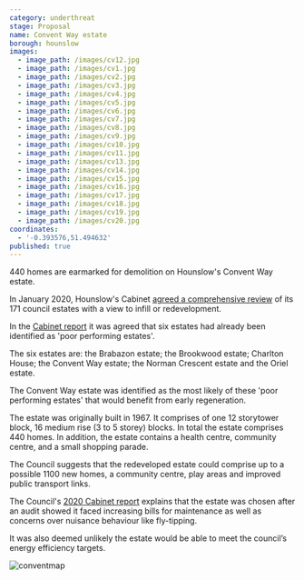 ```yaml
---
category: underthreat
stage: Proposal
name: Convent Way estate
borough: hounslow
images:
  - image_path: /images/cv12.jpg
  - image_path: /images/cv1.jpg
  - image_path: /images/cv2.jpg
  - image_path: /images/cv3.jpg
  - image_path: /images/cv4.jpg
  - image_path: /images/cv5.jpg
  - image_path: /images/cv6.jpg
  - image_path: /images/cv7.jpg
  - image_path: /images/cv8.jpg
  - image_path: /images/cv9.jpg
  - image_path: /images/cv10.jpg
  - image_path: /images/cv11.jpg
  - image_path: /images/cv13.jpg
  - image_path: /images/cv14.jpg
  - image_path: /images/cv15.jpg
  - image_path: /images/cv16.jpg
  - image_path: /images/cv17.jpg
  - image_path: /images/cv18.jpg
  - image_path: /images/cv19.jpg
  - image_path: /images/cv20.jpg
coordinates:
  - '-0.393576,51.494632'
published: true
---
```

440 homes are earmarked for demolition on Hounslow's Convent Way estate.

In January 2020, Hounslow's Cabinet [agreed a comprehensive review](https://democraticservices.hounslow.gov.uk/documents/s157644/CEX432%20Housing%20Estate%20Regeneration%20Programme.pdf) of its 171 council estates with a view to infill or redevelopment.

In the [Cabinet report](https://democraticservices.hounslow.gov.uk/documents/s157644/CEX432%20Housing%20Estate%20Regeneration%20Programme.pdf) it was agreed that six estates had already been identified as 'poor performing estates'. 

The six estates are: the Brabazon estate; the Brookwood estate; Charlton House; the Convent Way estate; the Norman Crescent estate and the Oriel estate.

The Convent Way estate was identified as the most likely of these 'poor performing estates' that would benefit from early regeneration.

The estate was originally built in 1967. It comprises of one 12 storytower block, 16 medium rise (3 to 5 storey) blocks. In total the estate comprises 440 homes. In addition, the estate contains a health centre, community centre, and a small shopping parade.

The Council suggests that the redeveloped estate could comprise up to a possible 1100 new homes, a community centre, play areas and improved public transport links.

The Council's [2020 Cabinet report](https://democraticservices.hounslow.gov.uk/documents/s157644/CEX432%20Housing%20Estate%20Regeneration%20Programme.pdf) explains that the estate was chosen after an audit showed it faced increasing bills for maintenance as well as concerns over nuisance behaviour like fly-tipping.

It was also deemed unlikely the estate would be able to meet the council’s energy efficiency targets.

![conventmap]({{site.baseurl}}/images/conventmap.png)
